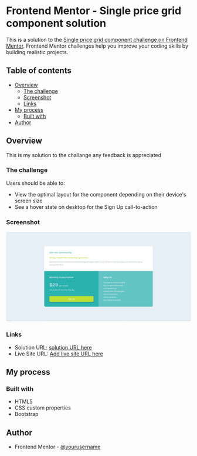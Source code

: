 # Frontend Mentor - Single price grid component solution

This is a solution to the [Single price grid component challenge on Frontend Mentor](https://www.frontendmentor.io/challenges/single-price-grid-component-5ce41129d0ff452fec5abbbc). Frontend Mentor challenges help you improve your coding skills by building realistic projects. 

## Table of contents

- [Overview](#overview)
  - [The challenge](#the-challenge)
  - [Screenshot](#screenshot)
  - [Links](#links)
- [My process](#my-process)
  - [Built with](#built-with)
- [Author](#author)


## Overview
This is my solution to the challange any feedback is appreciated
### The challenge

Users should be able to:

- View the optimal layout for the component depending on their device's screen size
- See a hover state on desktop for the Sign Up call-to-action

### Screenshot

![screenshot](./screenshot.jpg)

### Links

- Solution URL: [solution URL here](https://github.com/Aabdalah/single-price-grid-component)
- Live Site URL: [Add live site URL here](https://Aabdalah.github.io/single-price-grid-component)

## My process

### Built with

- HTML5
- CSS custom properties
- Bootstrap

## Author
- Frontend Mentor - [@yourusername](https://www.frontendmentor.io/profile/yourusername)
